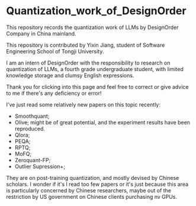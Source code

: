 # Quantization_work_of_DesignOrder
This repository records the quantization work of LLMs by DesignOrder Company in China mainland.

This repository is contributed by Yixin Jiang, student of Software Engineering School of Tongji University.

I am an intern of DesignOrder with the responsibility to research on quantization of LLMs, a fourth grade undergraduate student, with limited knowledge storage and clumsy English expressions.

Thank you for clicking into this page and feel free to correct or give advice to me if there's any deficiency or error!

I've just read some relatively new papers on this topic recently:
* Smoothquant;
* Olive; might be of great potential, and the experiment results have been reproduced.
* Qlora;
* PEQA;
* RPTQ;
* MoFQ;
* Zeroquant-FP;
* Outlier Supression+;
  
They are on post-training quantization, and mostly devised by Chinese scholars. I wonder if it's I read too few papers or it's just because this area is particularly concerned by Chinese researchers, maybe out of the restriction by US government on Chinese clients purchasing nv GPUs.

